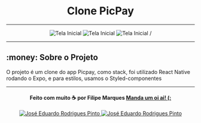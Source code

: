 <h1 align="center">
  Clone PicPay
</h1>



---

<p align="center">
  <img alt="Tela Inicial" src="https://user-images.githubusercontent.com/22108833/87109343-c65b8600-c23a-11ea-9d52-e97acd992284.jpg" />
  <img alt="Tela Inicial" src="https://user-images.githubusercontent.com/22108833/87109344-c78cb300-c23a-11ea-9806-4444f2d55519.jpg" />
  <img alt="Tela Inicial" src="https://user-images.githubusercontent.com/22108833/87109346-c8254980-c23a-11ea-8841-8d36e77f772e.jpg" />
/
</p>

---

## :money: Sobre o Projeto

O projeto é um clone do app Picpay, como stack, foi utilizado React Native rodando o Expo, e para estilos, usamos o Styled-componentes

---

<h4 align="center">
  Feito com muito ☕ por Filipe Marques <a href="mailto:filipenmarques1@gmail.com">Manda um oi ai! (:</a>
</h4>

<p align="center">
  <a href="https://www.linkedin.com/in/filipeNMarques/">
    <img alt="José Eduardo Rodrigues Pinto" src="https://img.shields.io/badge/LinkedIn-filipeNMarques-0e76a8?style=flat&logoColor=white&logo=linkedin">
  </a>
  <a href="https://twitter.com/filipeNMarques">
    <img alt="José Eduardo Rodrigues Pinto" src="https://img.shields.io/twitter/follow/filipeNMarques?style=flat&logoColor=white&logo=Twitter">
  </a>
</p>
